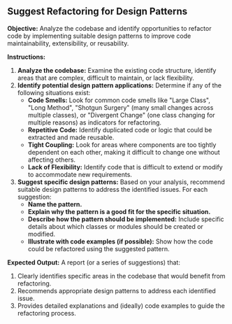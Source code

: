 ## Suggest Refactoring for Design Patterns

**Objective:** Analyze the codebase and identify opportunities to refactor code by implementing suitable design patterns to improve code maintainability, extensibility, or reusability.

**Instructions:**

1. **Analyze the codebase:**  Examine the existing code structure, identify areas that are complex, difficult to maintain, or lack flexibility.
2. **Identify potential design pattern applications:** Determine if any of the following situations exist:
    * **Code Smells:** Look for common code smells like "Large Class", "Long Method", "Shotgun Surgery" (many small changes across multiple classes), or "Divergent Change" (one class changing for multiple reasons) as indicators for refactoring.
    * **Repetitive Code:** Identify duplicated code or logic that could be extracted and made reusable.
    * **Tight Coupling:** Look for areas where components are too tightly dependent on each other, making it difficult to change one without affecting others.
    * **Lack of Flexibility:** Identify code that is difficult to extend or modify to accommodate new requirements.
3. **Suggest specific design patterns:**  Based on your analysis, recommend suitable design patterns to address the identified issues. For each suggestion:
    * **Name the pattern.**
    * **Explain why the pattern is a good fit for the specific situation.**
    * **Describe how the pattern should be implemented:** Include specific details about which classes or modules should be created or modified.
    * **Illustrate with code examples (if possible):** Show how the code could be refactored using the suggested pattern.

**Expected Output:** A report (or a series of suggestions) that:

1. Clearly identifies specific areas in the codebase that would benefit from refactoring.
2. Recommends appropriate design patterns to address each identified issue.
3. Provides detailed explanations and (ideally) code examples to guide the refactoring process.
